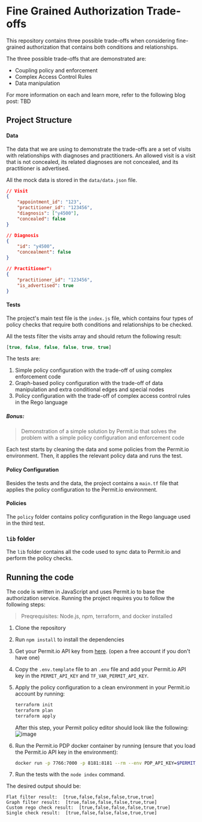 # Fine Grained Authorization Trade-offs

This repository contains three possible trade-offs when considering fine-grained authorization that contains both conditions and relationships.

The three possible trade-offs that are demonstrated are:

- Coupling policy and enforcement
- Complex Access Control Rules
- Data manipulation

For more information on each and learn more, refer to the following blog post: TBD

## Project Structure

#### Data
The data that we are using to demonstrate the trade-offs are a set of visits with relationships with diagnoses and practitioners.
An allowed visit is a visit that is not concealed, its related diagnoses are not concealed, and its practitioner is advertised.

All the mock data is stored in the `data/data.json` file.
```json
// Visit
{
    "appointment_id": "123",
    "practitioner_id": "123456",
    "diagnosis": ["y4500"],
    "concealed": false
}

// Diagnosis
{
    "id": "y4500",
    "concealment": false
}

// Practitioner":
{
    "practitioner_id": "123456",
    "is_advertised": true
}
```

#### Tests
The project's main test file is the `index.js` file, which contains four types of policy checks that require both conditions and relationships to be checked.

All the tests filter the visits array and should return the following result:
```javascript
[true, false, false, false, true, true]
```

The tests are:
1. Simple policy configuration with the trade-off of using complex enforcement code
2. Graph-based policy configuration with the trade-off of data manipulation and extra conditional edges and special nodes
3. Policy configuration with the trade-off of complex access control rules in the Rego language

##### Bonus:
> Demonstration of a simple solution by Permit.io that solves the problem with a simple policy configuration and enforcement code

Each test starts by cleaning the data and some policies from the Permit.io environment. Then, it applies the relevant policy data and runs the test.

#### Policy Configuration
Besides the tests and the data, the project contains a `main.tf` file that applies the policy configuration to the Permit.io environment.

#### Policies
The `policy` folder contains policy configuration in the Rego language used in the third test.

### `lib` folder
The `lib` folder contains all the code used to sync data to Permit.io and perform the policy checks.

## Running the code

The code is written in JavaScript and uses Permit.io to base the authorization service. Running the project requires you to follow the following steps:

> Preqrequisites: Node.js, npm, terraform, and docker installed

1. Clone the repository
2. Run `npm install` to install the dependencies
3. Get your Permit.io API key from [here](https://app.permit.io/). (open a free account if you don't have one)
4. Copy the `.env.template` file to an `.env` file and add your Permit.io API key in the `PERMIT_API_KEY` and `TF_VAR_PERMIT_API_KEY`.
5. Apply the policy configuration to a clean environment in your Permit.io account by running:
   ```bash
   terraform init                                                                                                                                                                                  ✔  9s   12:57:07 
   terraform plan
   terraform apply
   ```
   After this step, your Permit policy editor should look like the following:
   ![image](https://github.com/user-attachments/assets/b9387368-0fb1-4ffa-9722-2b947ea5c1b8)

6. Run the Permit.io PDP docker container by running (ensure that you load the Permit.io API key in the environment):
   ```bash
   docker run -p 7766:7000 -p 8181:8181 --rm --env PDP_API_KEY=$PERMIT_API_KEY --env PDP_DEBUG=true permitio/pdp-v2:latest
   ```
6. Run the tests with the `node index` command.

The desired output should be:
```
Flat filter result:  [true,false,false,false,true,true]
Graph filter result:  [true,false,false,false,true,true]
Custom rego check result:  [true,false,false,false,true,true]
Single check result:  [true,false,false,false,true,true]
```
